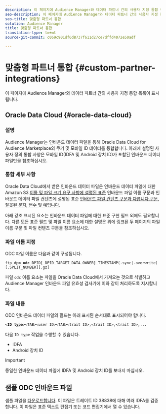 ```yaml
---
description: 이 페이지에 Audience Manager와 데이터 파트너 간의 사용자 지정 통합 목록이 표시됩니다.
seo-description: 이 페이지에 Audience Manager와 데이터 파트너 간의 사용자 지정 통합 목록이 표시됩니다.
seo-title: 맞춤형 파트너 통합
solution: Audience Manager
title: 맞춤형 파트너 통합
translation-type: tm+mt
source-git-commit: c069c901df6d8737f611d27ce7dffd4072e50adf

---
```



# 맞춤형 파트너 통합 {#custom-partner-integrations}

이 페이지에 Audience Manager와 데이터 파트너 간의 사용자 지정 통합 목록이 표시됩니다.

## Oracle Data Cloud {#oracle-data-cloud}

### 설명

Audience Manager는 인바운드 데이터 파일을 통해 Oracle Data Cloud for Audience Marketplace의 쿠키 및 모바일 ID 데이터를 통합합니다. 아래에 설명된 사용자 정의 통합 사양은 모바일 ID(IDFA 및 Android 장치 ID)가 포함된 인바운드 데이터 파일만을 참조하십시오.

### 통합 세부 사항

Oracle Data Cloud에서 받은 인바운드 데이터 파일은 인바운드 데이터 파일에 대한 Amazon S3 [이름 및 파일 크기 요구 사항에 설명된 표준](/help/using/integration/sending-audience-data/batch-data-transfer-explained/inbound-s3-filenames.md) 인바운드 파일 이름 구문과 인바운드 데이터 파일 컨텐츠에 설명된 표준 [인바운드 파일 컨텐츠 구문과 다릅니다.구문, 잘못된 문자, 변수 및 예입니다](/help/using/integration/sending-audience-data/batch-data-transfer-explained/inbound-file-contents.md).

아래 강조 표시된 요소는 인바운드 데이터 파일에 대한 표준 구현 필드 외에도 필요합니다. 다른 모든 표준 필드 및 파일 이름 요소에 대한 설명은 위에 링크된 두 페이지의 파일 이름 구문 및 파일 컨텐츠 구문을 참조하십시오.

### 파일 이름 지정

ODC 파일 이름은 다음과 같이 구성됩니다.

`ftp_dpm_`**`odc`**`_DPID[_DPID_TARGET_DATA_OWNER]_TIMESTAMP(.sync|.overwrite)[.SPLIT_NUMBER][.gz]`

파일 `odc` 이름 요소는 파일을 Oracle Data Cloud에서 가져오는 것으로 식별하고 Audience Manager 인바운드 파일 유효성 검사기에 이와 같이 처리하도록 지시합니다.

### 파일 내용

ODC 인바운드 데이터 파일의 필드는 아래 표시된 순서대로 표시되어야 합니다.

`<`**`ID type`**`><TAB><user ID><TAB><trait ID>,<trait ID>,<trait ID>,...`

다음 `ID type` 작업을 수행할 수 있습니다.

* IDFA
* Android 장치 ID

>[!IMPORTANT]
>
>동일한 인바운드 데이터 파일에 IDFA 및 Android 장치 ID를 보내지 마십시오.

## 샘플 ODC 인바운드 파일

샘플 파일을 [다운로드합니다](/help/using/integration/assets/ftp_dpm_odc_12345_1556223815.sync). 이 파일은 트레이트 ID 38838에 대해 여러 IDFA를 검증합니다. 이 파일은 표준 텍스트 편집기 또는 코드 편집기에서 열 수 있습니다.